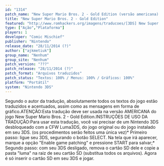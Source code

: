 ```yaml
---
id: "1314"
patch_name: "New Super Mario Bros. 2 - Gold Edition (versão americana) (ajkmetiuk)"
title: "New Super Mario Bros. 2 - Gold Edition"
featured: "http://www.romhackers.org/imagens/traducoes/[3DS] New Super Mario Bros. 2 - Gold Edition - ajkmetiuk - 1.jpg"
type: ["Ação","Plataforma"]
players: 1
developer: "Comic Mischief"
publisher: "Nintendo"
release_date: "28/11/2014 (?)"
author: ["ajkmetiuk"]
group_name: "Nenhum"
group_site: "Nenhum"
patch_version: "???"
patch_release: "28/11/2014 (?)"
patch_format: "Arquivos traduzidos"
patch_status: "Textos: 100% / Menus: 100% / Gráficos: 100%"
platform: "Portátil"
system: "Nintendo 3DS"
---
```


Segundo o autor da tradução, absolutamente todos os textos do jogo estão traduzidos e acentuados, assim como as mensagens em forma de gráfico.ATENÇÃO:Esta tradução deve ser usada na versão AMERICANA do jogo New Super Mario Bros. 2 - Gold Edition.INSTRUÇÕES DE USO DA TRADUÇÃO:Para usar esta tradução, você vai precisar de um Nintendo 3DS desbloqueado com a CFW Luma3DS, do jogo original ou do jogo instalado em seu 3DS. (os procedimentos serão feitos uma única vez)* Primeiro passo: ligue seu 3DS, segurando o botão SELECT. Na tela que irá aparecer, marque a opção "Enable game patching" e pressione START para salvar;* Segundo passo: com seu 3DS desligado, remova o cartão SD dele e copie a pasta "luma" na raiz de seu cartão SD (substitua todos os arquivos). Agora é só inserir o cartão SD em seu 3DS e jogar.